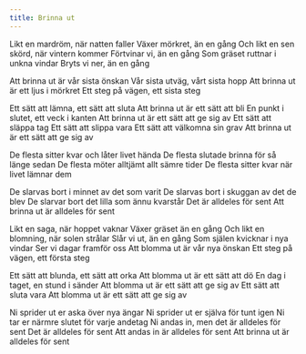 ```yaml
---
title: Brinna ut
---
```


Likt en mardröm, när natten faller
Växer mörkret, än en gång
Och likt en sen skörd, när vintern kommer
Förtvinar vi, än en gång
Som gräset ruttnar i unkna vindar
Bryts vi ner, än en gång

Att brinna ut är vår sista önskan
Vår sista utväg, vårt sista hopp
Att brinna ut är ett ljus i mörkret
Ett steg på vägen, ett sista steg

Ett sätt att lämna, ett sätt att sluta
Att brinna ut är ett sätt att bli
En punkt i slutet, ett veck i kanten
Att brinna ut är ett sätt att ge sig av
Ett sätt att släppa tag
Ett sätt att slippa vara
Ett sätt att välkomna sin grav
Att brinna ut är ett sätt att ge sig av

De flesta sitter kvar och låter livet hända
De flesta slutade brinna för så länge sedan
De flesta möter alltjämt allt sämre tider
De flesta sitter kvar när livet lämnar dem

De slarvas bort i minnet av det som varit
De slarvas bort i skuggan av det de blev
De slarvar bort det lilla som ännu kvarstår
Det är alldeles för sent
Att brinna ut är alldeles för sent

Likt en saga, när hoppet vaknar
Växer gräset än en gång
Och likt en blomning, när solen strålar
Slår vi ut, än en gång
Som själen kvicknar i nya vindar
Ser vi dagar framför oss
Att blomma ut är vår nya önskan
Ett steg på vägen, ett första steg

Ett sätt att blunda, ett sätt att orka
Att blomma ut är ett sätt att dö
En dag i taget, en stund i sänder
Att blomma ut är ett sätt att ge sig av
Ett sätt att sluta vara
Att blomma ut är ett sätt att ge sig av

Ni sprider ut er aska över nya ängar
Ni sprider ut er själva för tunt igen
Ni tar er närmre slutet för varje andetag
Ni andas in, men det är alldeles för sent
Det är alldeles för sent
Att andas in är alldeles för sent
Att brinna ut är alldeles för sent